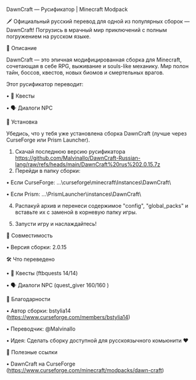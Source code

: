 DawnCraft — Русификатор | Minecraft Modpack

🗡️ Официальный русский перевод для одной из популярных сборок — DawnCraft! 
Погрузись в мрачный мир приключений с полным погружением на русском языке.

📌 Описание

DawnCraft — это эпичная модифицированная сборка для Minecraft, сочетающая в себе RPG, выживание и souls-like механику.
Мир полон тайн, боссов, квестов, новых биомов и смертельных врагов.

Этот русификатор переводит:

 • 📘 Квесты 
 
 • 🗣️ Диалоги NPC 

💾 Установка

Убедись, что у тебя уже установлена сборка DawnCraft (лучше через CurseForge или Prism Launcher).

1. Скачай последнюю версию русификатора  https://github.com/Malvinallo/DawnCraft-Russian-lang/raw/refs/heads/main/DawnCraft%20rus%202.0.15.7z
2. Перейди в папку сборки:
 
 • Если CurseForge: ...\curseforge\minecraft\Instances\DawnCraft\

 • Если Prism: ...\PrismLauncher\instances\DawnCraft\
 
 4. Распакуй архив и перенеси содержимое "config", "global_packs" и вставьте их с заменой в корневую папку игры.
  
 5. Запусти игру и наслаждайтесь!

🔄 Совместимость

 • Версия сборки: 2.0.15

🛠️ Что переведено

 • 📘 Квесты (ftbquests 14/14)
 
 • 🗣️ Диалоги NPC (quest_giver 160/160 )

🤝 Благодарности

 • Автор сборки: bstylia14 (https://www.curseforge.com/members/bstylia14)
 
 • Переводчик: @Malvinallo
 
 • Идея: Сделать сборку доступной для русскоязычного комьюнити ❤️

🔗 Полезные ссылки

 • DawnCraft на CurseForge (https://www.curseforge.com/minecraft/modpacks/dawn-craft)
